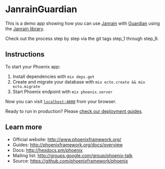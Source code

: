 # JanrainGuardian

This is a demo app showing how you can use [Janrain](http://janrain.com/) with
[Guardian](https://github.com/ueberauth/guardian) using the
[Janrain library](https://github.com/rickr/janrain).

Check out the process step by step via the git tags step_1 through step_9.

## Instructions

To start your Phoenix app:

  1. Install dependencies with `mix deps.get`
  2. Create and migrate your database with `mix ecto.create && mix ecto.migrate`
  3. Start Phoenix endpoint with `mix phoenix.server`

Now you can visit [`localhost:4000`](http://localhost:4000) from your browser.

Ready to run in production? Please [check our deployment guides](http://www.phoenixframework.org/docs/deployment).

## Learn more

  * Official website: http://www.phoenixframework.org/
  * Guides: http://phoenixframework.org/docs/overview
  * Docs: http://hexdocs.pm/phoenix
  * Mailing list: http://groups.google.com/group/phoenix-talk
  * Source: https://github.com/phoenixframework/phoenix
